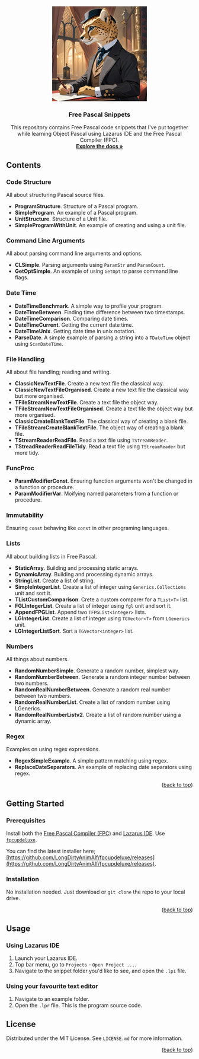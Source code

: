 <!-- Improved compatibility of back to top link: See: https://github.com/othneildrew/Best-README-Template/pull/73 -->
<a name="readme-top"></a>


<!-- PROJECT LOGO -->
<br />
<div align="center">
  <a href="https://github.com/ikelaiah/free-pascal-snippets">
    <img src="Images/logo.jpg" alt="Logo" width="256" height="256">
  </a>

<h3 align="center">Free Pascal Snippets</h3>

  <p align="center">
    This repository contains Free Pascal code snippets that I've put together while learning Object Pascal using Lazarus IDE and the Free Pascal Compiler (FPC).
    <br />
    <a href="https://github.com/ikelaiah/free-pascal-snippets"><strong>Explore the docs »</strong></a>
    <br />
  </p>
</div>



## Contents

### Code Structure

All about structuring Pascal source files.

- **ProgramStructure**. Structure of a Pascal program.
- **SimpleProgram**. An example of a Pascal program.
- **UnitStructure**. Structure of a Unit file.
- **SimpleProgramWithUnit**. An example of creating and using a unit file.

 ### Command Line Arguments

All about parsing command line arguments and options.

- **CLSimple**. Parsing arguments using `ParamStr` and `ParamCount`.
- **GetOptSimple**. An example of using `GetOpt` to parse command line flags.

### Date Time

- **DateTimeBenchmark**. A simple way to profile your program.
- **DateTimeBetween**. Finding time difference between two timestamps.
- **DateTimeComparison**. Comparing date times.
- **DateTimeCurrent**. Getting the current date time.
- **DateTimeUnix**.  Getting date time in unix notation.
- **ParseDate**.  A simple example of parsing a string into a `TDateTime` object using `ScanDateTime`.


### File Handling

All about file handling; reading and writing.

- **ClassicNewTextFile**. Create a new text file the classical way.
- **ClassicNewTextFileOrganised**. Create a new text file the classical way but more organised.
- **TFileStreamNewTextFile**. Create a text file the object way.
- **TFileStreamNewTextFileOrganised**. Create a text file the object way but more organised.
- **ClassicCreateBlankTextFile**. The classical way of creating a blank file.
- **TFileStreamCreateBlankTextFile**. The object way of creating a blank file.
- **TStreamReaderReadFile**. Read a text file using `TStreamReader`.
- **TStreadReaderReadFileTidy**. Read a text file using `TStreamReader` but more tidy.

### FuncProc

- **ParamModifierConst**. Ensuring function arguments won't be changed in a function or procedure.
- **ParamModifierVar**. Moifying named parameters from a function or procedure.


### Immutability

Ensuring `const` behaving like `const` in other programing languages.


### Lists

All about building lists in Free Pascal.

- **StaticArray**. Building and processing static arrays.
- **DynamicArray**. Building and processing dynamic arrays.
- **StringList**. Create a list of string.
- **SimpleIntegerList**. Create a list of integer using `Generics.Collections` unit and sort it.
- **TListCustomComparison**. Crete a custom comparer for a `TList<T>` list.
- **FGLIntegerList**. Create a list of integer using `fgl` unit and sort it.
- **AppendFPGList**. Append two `TFPGList<integer>` lists.
- **LGIntegerList**. Create a list of integer using `TGVector<T>` from `LGenerics` unit.
- **LGIntegerListSort**. Sort a `TGVector<integer>` list.

### Numbers

All things about numbers.

- **RandomNumberSimple**. Generate a random number, simplest way.
- **RandomNumberBetween**. Generate a random integer number between two numbers.
- **RandomRealNumberBetween**. Generate a random real number between two numbers.
- **RandomRealNumberList**. Create a list of random number using LGenerics.
- **RandomRealNumberListv2**. Create a list of random number using a dynamic array.


### Regex

Examples on using regex expressions.

- **RegexSimpleExample**. A simple pattern matching using regex.     
- **ReplaceDateSeparators**. An example of replacing date separators using regex.


<p align="right">(<a href="#readme-top">back to top</a>)</p>

## Getting Started

### Prerequisites

Install both the [Free Pascal Compiler (FPC)](https://www.freepascal.org) and [Lazarus IDE](https://www.lazarus-ide.org). Use [`fpcupdeluxe`](https://github.com/LongDirtyAnimAlf/fpcupdeluxe).

You can find the latest installer here; [https://github.com/LongDirtyAnimAlf/fpcupdeluxe/releases](https://github.com/LongDirtyAnimAlf/fpcupdeluxe/releases).


### Installation

No installation needed. Just download or `git clone` the repo to your local drive.

<p align="right">(<a href="#readme-top">back to top</a>)</p>

## Usage

### Using Lazarus IDE

1. Launch your Lazarus IDE.
2. Top bar menu, go to `Projects` - `Open Project ...`. 
3. Navigate to the snippet folder you'd like to see, and open the `.lpi` file.

### Using your favourite text editor

1. Navigate to an example folder.
2. Open the `.lpr` file. This is the program source code.

## License

Distributed under the MIT License. See `LICENSE.md` for more information.

<p align="right">(<a href="#readme-top">back to top</a>)</p>